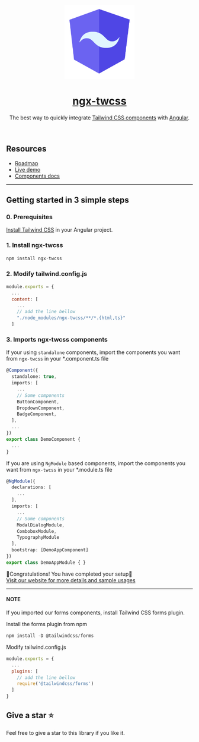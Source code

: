 
<div align="center">
  <a href="https://ngx-twcss.williammba.com/">
    <img src="./src/assets/images/ngx-twcss-logo-doc.png" alt="ngx-twcss" height="200" />
    <h1>ngx-twcss</h1>
  </a>
</div>

<div align="center">
The best way to quickly integrate <a href="https://tailwindui.com/">Tailwind CSS components</a> with <a href="https://angular.dev/">Angular</a>.
<br/>
<br/>
<br/>
</div>

## Resources

- [Roadmap](https://ngx-twcss.williammba.com/roadmap)
- [Live demo](https://stackblitz.com/~/github.com/William-Mba/ngx-twcss)
- [Components docs](https://ngx-twcss.williammba.com/)

---

## Getting started in 3 simple steps

### 0. Prerequisites

[Install Tailwind CSS](https://tailwindcss.com/docs/guides/angular) in your Angular project.

### 1. Install ngx-twcss

```ts
npm install ngx-twcss
```

### 2. Modify tailwind.config.js

```js
module.exports = {
  ...
  content: [
    ...
    // add the line bellow
    "./node_modules/ngx-twcss/**/*.{html,ts}"
  ]
```

### 3. Imports ngx-twcss components

If your using ``standalone`` components, import the components you want from ``ngx-twcss`` in your *.component.ts file

```ts
@Component({
  standalone: true,
  imports: [
    ...
    // Some components
    ButtonComponent,
    DropdownComponent,
    BadgeComponent,
  ],
  ...
})
export class DemoComponent {
  ...
}
```

If you are using ``NgModule`` based components, import the components you want from ``ngx-twcss`` in your *.module.ts file

  ```ts
  @NgModule({
    declarations: [
      ...
    ],
    imports: [
      ...
      // Some components
      ModalDialogModule,
      ComboboxModule,
      TypographyModule
    ],
    bootstrap: [DemoAppComponent]
  })
  export class DemoAppModule { }
  ```

🎉Congratulations! You have completed your setup🚀 </br>
[Visit our website for more details and sample usages](https://ngx-twcss.williammba.com)

---

#### NOTE

If you imported our forms components, install Tailwind CSS forms plugin.

Install the forms plugin from npm

```ts
npm install -D @tailwindcss/forms
```

Modify tailwind.config.js

```js
module.exports = {
  ...
  plugins: [
    // add the line bellow
    require('@tailwindcss/forms')
  ]
}
```

## Give a star ⭐️

Feel free to give a star to this library if you like it.
